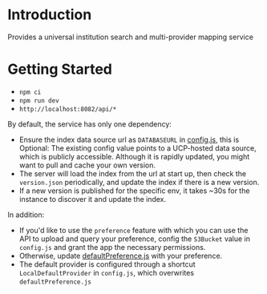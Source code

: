 # Introduction 
Provides a universal institution search and multi-provider mapping service

# Getting Started
- `npm ci`
- `npm run dev`
- `http://localhost:8082/api/*`

By default, the service has only one dependency: 
- Ensure the index data source url as `DATABASEURL` in [config.js](./src/server/config.js), this is Optional:
  The existing config value points to a UCP-hosted data source, which is publicly accessible. Although it is rapidly updated, you might want to pull and cache your own version.
- The server will load the index from the url at start up, then check the `version.json` periodically, and update the index if there is a new version.
- If a new version is published for the specific env, it takes ~30s for the instance to discover it and update the index.  

In addition:
- If you'd like to use the `preference` feature with which you can use the API to upload and query your preference, config the `S3Bucket` value in `config.js` and grant the app the necessary permissions.
- Otherwise, update [defaultPreference.js](./src/server/defaultPreference.js) with your preference. 
- The default provider is configured through a shortcut `LocalDefaultProvider` in `config.js`, which overwrites `defaultPreference.js`
